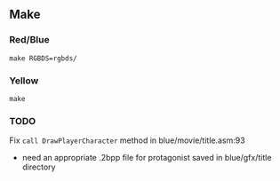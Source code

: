 ## Make

### Red/Blue
```
make RGBDS=rgbds/
```

### Yellow
```
make
```

### TODO
Fix `call DrawPlayerCharacter` method in blue/movie/title.asm:93
- need an appropriate .2bpp file for protagonist saved in blue/gfx/title directory
